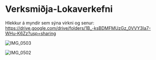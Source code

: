 # Verksmiðja-Lokaverkefni
Hlekkur á myndir sem sýna virkni og senur: https://drive.google.com/drive/folders/1B_-ksBDMFMUzGz_0VVY3Ia7-WHu-K6Zz?usp=sharing

![IMG_0503](https://github.com/AdolfSnipler/Verksmi-ja-Lokaverkefni/assets/111883171/58b6daa5-c570-4267-8a6c-2a420614e7c8)

![IMG_0502](https://github.com/AdolfSnipler/Verksmi-ja-Lokaverkefni/assets/111883171/fe0fb9b9-65cc-4c8f-83f3-cd2c029599f6)
